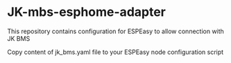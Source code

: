 # JK-mbs-esphome-adapter

This repository contains configuration for ESPEasy to allow connection with JK BMS

Copy content of jk_bms.yaml file to your ESPEasy node configuration script